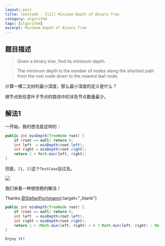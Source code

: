 ```yaml
---
layout: post
title: leetcode - [111] Minimum Depth of Binary Tree
category: algorithm
tags: [algorithm]
excerpt: Minimum Depth of Binary Tree
---
```


## 题目描述  

> Given a binary tree, find its minimum depth.  

> The minimum depth is the number of nodes along the shortest path from the root node down to the nearest leaf node.  

计算一棵二叉树的最小深度，那么最小深度的定义是什么？  

根节点到任意叶子节点的路径中的涉及节点数量最少。  


## 解法1  

一开始，我的想法是这样的：  

``` java
public int minDepth(TreeNode root) {
    if (root == null) return 0;
    int left  = minDepth(root.left);
    int right = minDepth(root.right);
    return 1 + Math.min(left, right);
}
```

但是，`[1, 2]`这个`TestCase`没过去。  

![](https://yyc-images.oss-cn-beijing.aliyuncs.com/leetcode_111.png)  


我们来看一种很惊艳的解法！  

Thanks [@StefanPochmann](https://leetcode.com/problems/minimum-depth-of-binary-tree/discuss/36060/3-lines-in-Every-Language){:target="_blank"}  


``` java
public int minDepth(TreeNode root) {
    if (root == null) return 0;
    int left  = minDepth(root.left);
    int right = minDepth(root.right);
    return 1 + (Math.min(left, right) > 0 ? Math.min(left, right) : Math.max(left, right));
}
```

`Enjoy it!`